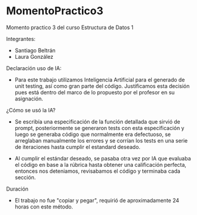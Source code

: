 # MomentoPractico3
Momento practico 3 del curso Estructura de Datos 1

Integrantes:
- Santiago Beltrán
- Laura González

Declaración uso de IA:
- Para este trabajo utilizamos Inteligencia Artificial para el generado de unit testing, así como gran parte del código. Justificamos esta decisión pues está dentro del marco de lo propuesto por el profesor en su asignación.

¿Cómo se usó la IA? 
- Se escribía una especificación de la función detallada que sirvió de prompt, posteriormente se generaron tests con esta especificación y luego se generaba código que normalmente era defectuoso, se arreglaban manualmente los errores y se corrían los tests en una serie de iteraciones hasta cumplir el estandard deseado.

- Al cumplir el estándar deseado, se pasaba otra vez por IA que evaluaba el código en base a la rúbrica hasta obtener una calificación perfecta, entonces nos deteniamos, revisabamos el código y terminaba cada sección.

Duración
- El trabajo no fue "copiar y pegar", requirió de aproximadamente 24 horas con este método.
